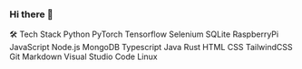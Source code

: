 ### Hi there 👋

<!--
**sauadhi/sauadhi** is a ✨ _special_ ✨ repository because its `README.md` (this file) appears on your GitHub profile.

Here are some ideas to get you started:

- 🔭 I’m currently working on ...
- 🌱 I’m currently learning ...
- 👯 I’m looking to collaborate on ...
- 🤔 I’m looking for help with ...
- 💬 Ask me about ...
- 📫 How to reach me: ...
- 😄 Pronouns: ...
- ⚡ Fun fact: ...
-->

🛠  Tech Stack
Python  PyTorch  Tensorflow  Selenium  SQLite  RaspberryPi  JavaScript  Node.js  MongoDB  Typescript  Java  Rust  HTML  CSS  TailwindCSS  Git  Markdown  Visual Studio Code  Linux 
